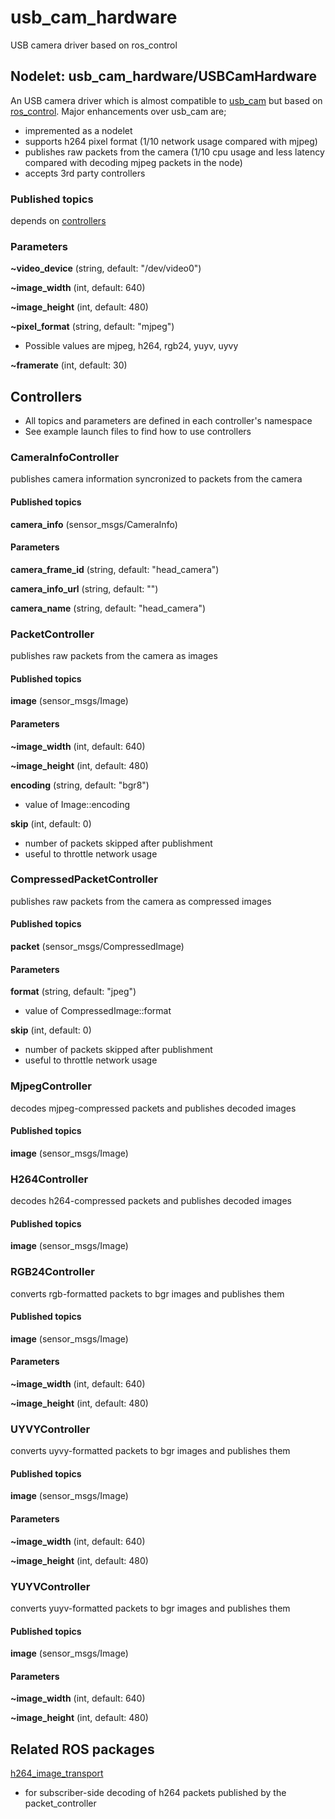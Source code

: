 # usb_cam_hardware
USB camera driver based on ros_control

## Nodelet: usb_cam_hardware/USBCamHardware
An USB camera driver which is almost compatible to [usb_cam](http://wiki.ros.org/usb_cam) but based on [ros_control](http://wiki.ros.org/ros_control). Major enhancements over usb_cam are;
* impremented as a nodelet
* supports h264 pixel format (1/10 network usage compared with mjpeg)
* publishes raw packets from the camera (1/10 cpu usage and less latency compared with decoding mjpeg packets in the node)
* accepts 3rd party controllers

### Published topics
depends on [controllers](#Controllers)

### Parameters
**~video_device** (string, default: "/dev/video0")

**~image_width** (int, default: 640)

**~image_height** (int, default: 480)

**~pixel_format** (string, default: "mjpeg")
* Possible values are mjpeg, h264, rgb24, yuyv, uyvy

**~framerate** (int, default: 30)

## Controllers
* All topics and parameters are defined in each controller's namespace
* See example launch files to find how to use controllers

### CameraInfoController
publishes camera information syncronized to packets from the camera

#### Published topics
**camera_info** (sensor_msgs/CameraInfo)

#### Parameters
**camera_frame_id** (string, default: "head_camera")

**camera_info_url** (string, default: "")

**camera_name** (string, default: "head_camera")

### PacketController
publishes raw packets from the camera as images

#### Published topics
**image** (sensor_msgs/Image)

#### Parameters
**~image_width** (int, default: 640)

**~image_height** (int, default: 480)

**encoding** (string, default: "bgr8")
* value of Image::encoding

**skip** (int, default: 0)
* number of packets skipped after publishment
* useful to throttle network usage

### CompressedPacketController
publishes raw packets from the camera as compressed images

#### Published topics
**packet** (sensor_msgs/CompressedImage)

#### Parameters
**format** (string, default: "jpeg")
* value of CompressedImage::format

**skip** (int, default: 0)
* number of packets skipped after publishment
* useful to throttle network usage

### MjpegController
decodes mjpeg-compressed packets and publishes decoded images

#### Published topics
**image** (sensor_msgs/Image)

### H264Controller
decodes h264-compressed packets and publishes decoded images

#### Published topics
**image** (sensor_msgs/Image)

### RGB24Controller
converts rgb-formatted packets to bgr images and publishes them

#### Published topics
**image** (sensor_msgs/Image)

#### Parameters
**~image_width** (int, default: 640)

**~image_height** (int, default: 480)

### UYVYController
converts uyvy-formatted packets to bgr images and publishes them

#### Published topics
**image** (sensor_msgs/Image)

#### Parameters
**~image_width** (int, default: 640)

**~image_height** (int, default: 480)

### YUYVController 
converts yuyv-formatted packets to bgr images and publishes them

#### Published topics
**image** (sensor_msgs/Image)

#### Parameters
**~image_width** (int, default: 640)

**~image_height** (int, default: 480)

## Related ROS packages
[h264_image_transport](https://github.com/yoshito-okada/h264_image_transport)
* for subscriber-side decoding of h264 packets published by the packet_controller